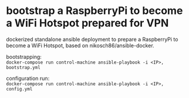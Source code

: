 # bootstrap a RaspberryPi to become a WiFi Hotspot prepared for VPN

dockerized standalone ansible deployment to prepare a RaspberryPi to become a WiFi Hotspot, based on nikosch86/ansible-docker.  

bootstrapping:  
`docker-compose run control-machine ansible-playbook -i <IP>, bootstrap.yml`  

configuration run:  
`
docker-compose run control-machine ansible-playbook -i <IP>, config.yml
`  
